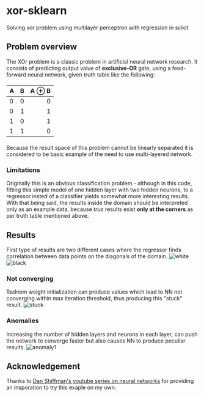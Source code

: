 # xor-sklearn
Solving xor problem using multilayer perceptron with regression in scikit
## Problem overview
The XOr problem is a classic problem in artificial neural network research. It consists of predicting output value of **exclusive-OR** gate, using a feed-forward neural network, given truth table like the following:
####
| A| B| A ⊕ B|
| :----- | :----- | ----: |
| 0   | 0   | 0  |
| 0   | 1   |  1 |
| 1   | 0   | 1  |
| 1   | 1   | 0  |
####
Because the result space of this problem cannot be linearly separated it is considered to be basic example of the need to use multi-layered network.
### Limitations
Originally this is an obvious classification problem - although in this code, fitting this simple model of one hidden layer with two hidden neurons, to a regressor insted of a classifier yields somewhat more interesting results. With that being said, the results inside the domain should be interpreted only as an example data, because *true* results exist **only at the corners** as per truth table mentioned above.
## Results
First type of results are two different cases where the regressor finds correlation between data points on the diagonals of the domain.
![white](https://user-images.githubusercontent.com/30974121/38496671-a491f6fe-3bfe-11e8-9e4a-a73a1970c407.png)
![black](https://user-images.githubusercontent.com/30974121/38496667-a2414ada-3bfe-11e8-9656-36cea6ab4cfb.png)
### Not converging 
Radnom weight initialization can produce values which lead to NN not converging within max iteration threshold, thus producing this "stuck" result.
![stuck](https://user-images.githubusercontent.com/30974121/38496669-a38f0c10-3bfe-11e8-9e60-e690a85d84fb.png)
### Anomalies
Increasing the number of hidden layers and neurons in each layer, can push the network to converge faster but also causes NN to produce peculiar results.
![anomaly1](https://user-images.githubusercontent.com/30974121/38496663-a13e79be-3bfe-11e8-84b2-a0e1dea993ba.png)
## Acknowledgement
Thanks to [Dan Shiffman's youtube series on neural networks](https://www.youtube.com/playlist?list=PLRqwX-V7Uu6aCibgK1PTWWu9by6XFdCfh) for providing an insporation to try this exaple on my own.
